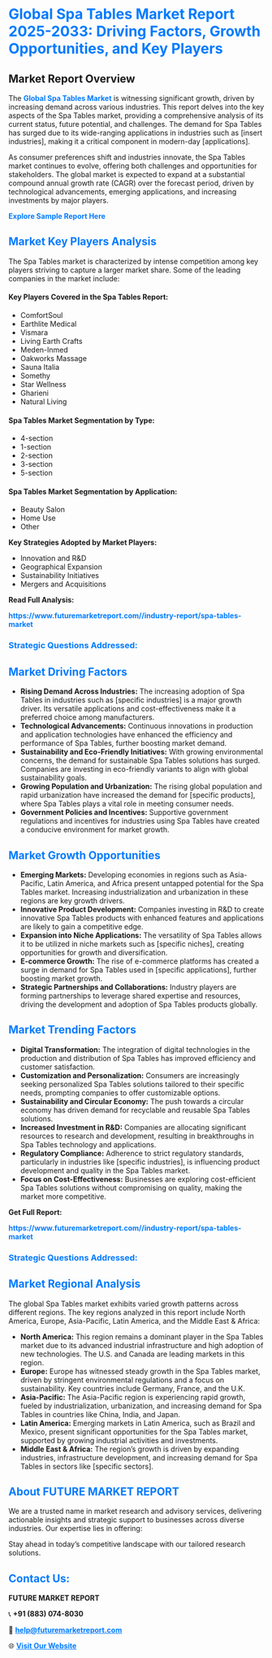 <h1 style="color: #007BFF;">Global Spa Tables Market Report 2025-2033: Driving Factors, Growth Opportunities, and Key Players</h1>

<section id="overview">
<h2>Market Report Overview</h2>
<p>The <a href="https://www.futuremarketreport.com//industry-report/spa-tables-market" style="color: #007BFF; text-decoration: none;"><strong>Global Spa Tables Market</strong></a> is witnessing significant growth, driven by increasing demand across various industries. This report delves into the key aspects of the Spa Tables market, providing a comprehensive analysis of its current status, future potential, and challenges. The demand for Spa Tables has surged due to its wide-ranging applications in industries such as [insert industries], making it a critical component in modern-day [applications].</p>
<p>As consumer preferences shift and industries innovate, the Spa Tables market continues to evolve, offering both challenges and opportunities for stakeholders. The global market is expected to expand at a substantial compound annual growth rate (CAGR) over the forecast period, driven by technological advancements, emerging applications, and increasing investments by major players.</p>
</section>

<section id="overview">
<p><a href="https://www.futuremarketreport.com//request-sample/reportId=48129" style="color: #007BFF; text-decoration: none;"><strong>Explore Sample Report Here</strong></a></p>
</section>

<section id="key-players">
<h2 style="color: #007BFF;">Market Key Players Analysis</h2>
<p>The Spa Tables market is characterized by intense competition among key players striving to capture a larger market share. Some of the leading companies in the market include:</p>
<h4>Key Players Covered in the Spa Tables Report:</h4>
<ul><li>ComfortSoul</li><li>Earthlite Medical</li><li>Vismara</li><li>Living Earth Crafts</li><li>Meden-Inmed</li><li>Oakworks Massage</li><li>Sauna Italia</li><li>Somethy</li><li>Star Wellness</li><li>Gharieni</li><li>Natural Living</li></ul>
<h4>Spa Tables Market Segmentation by Type:</h4>
<ul><li>4-section</li><li>1-section</li><li>2-section</li><li>3-section</li><li>5-section</li></ul>

<h4>Spa Tables Market Segmentation by Application:</h4>
<ul><li>Beauty Salon</li><li>Home Use</li><li>Other</li></ul>
<p><strong>Key Strategies Adopted by Market Players:</strong></p>
<ul>
<li>Innovation and R&D</li>
<li>Geographical Expansion</li>
<li>Sustainability Initiatives</li>
<li>Mergers and Acquisitions</li>
</ul>
</section>

<section>
<p><strong>Read Full Analysis: </strong></p><a href="https://www.futuremarketreport.com//industry-report/spa-tables-market" style="color: #007BFF; text-decoration: none;"><strong>https://www.futuremarketreport.com//industry-report/spa-tables-market</strong></a>
<h3 style="color: #007BFF;">Strategic Questions Addressed:</h3>
</section>

<section id="driving-factors">
<h2 style="color: #007BFF;">Market Driving Factors</h2>
<ul>
<li><strong>Rising Demand Across Industries:</strong> The increasing adoption of Spa Tables in industries such as [specific industries] is a major growth driver. Its versatile applications and cost-effectiveness make it a preferred choice among manufacturers.</li>
<li><strong>Technological Advancements:</strong> Continuous innovations in production and application technologies have enhanced the efficiency and performance of Spa Tables, further boosting market demand.</li>
<li><strong>Sustainability and Eco-Friendly Initiatives:</strong> With growing environmental concerns, the demand for sustainable Spa Tables solutions has surged. Companies are investing in eco-friendly variants to align with global sustainability goals.</li>
<li><strong>Growing Population and Urbanization:</strong> The rising global population and rapid urbanization have increased the demand for [specific products], where Spa Tables plays a vital role in meeting consumer needs.</li>
<li><strong>Government Policies and Incentives:</strong> Supportive government regulations and incentives for industries using Spa Tables have created a conducive environment for market growth.</li>
</ul>
</section>

<section id="growth-opportunities">
<h2 style="color: #007BFF;">Market Growth Opportunities</h2>
<ul>
<li><strong>Emerging Markets:</strong> Developing economies in regions such as Asia-Pacific, Latin America, and Africa present untapped potential for the Spa Tables market. Increasing industrialization and urbanization in these regions are key growth drivers.</li>
<li><strong>Innovative Product Development:</strong> Companies investing in R&D to create innovative Spa Tables products with enhanced features and applications are likely to gain a competitive edge.</li>
<li><strong>Expansion into Niche Applications:</strong> The versatility of Spa Tables allows it to be utilized in niche markets such as [specific niches], creating opportunities for growth and diversification.</li>
<li><strong>E-commerce Growth:</strong> The rise of e-commerce platforms has created a surge in demand for Spa Tables used in [specific applications], further boosting market growth.</li>
<li><strong>Strategic Partnerships and Collaborations:</strong> Industry players are forming partnerships to leverage shared expertise and resources, driving the development and adoption of Spa Tables products globally.</li>
</ul>
</section>

<section id="trending-factors">
<h2 style="color: #007BFF;">Market Trending Factors</h2>
<ul>
<li><strong>Digital Transformation:</strong> The integration of digital technologies in the production and distribution of Spa Tables has improved efficiency and customer satisfaction.</li>
<li><strong>Customization and Personalization:</strong> Consumers are increasingly seeking personalized Spa Tables solutions tailored to their specific needs, prompting companies to offer customizable options.</li>
<li><strong>Sustainability and Circular Economy:</strong> The push towards a circular economy has driven demand for recyclable and reusable Spa Tables solutions.</li>
<li><strong>Increased Investment in R&D:</strong> Companies are allocating significant resources to research and development, resulting in breakthroughs in Spa Tables technology and applications.</li>
<li><strong>Regulatory Compliance:</strong> Adherence to strict regulatory standards, particularly in industries like [specific industries], is influencing product development and quality in the Spa Tables market.</li>
<li><strong>Focus on Cost-Effectiveness:</strong> Businesses are exploring cost-efficient Spa Tables solutions without compromising on quality, making the market more competitive.</li>
</ul>
</section>

<section>
<p><strong>Get Full Report: </strong></p><a href="https://www.futuremarketreport.com//industry-report/spa-tables-market" style="color: #007BFF; text-decoration: none;"><strong>https://www.futuremarketreport.com//industry-report/spa-tables-market</strong></a>
<h3 style="color: #007BFF;">Strategic Questions Addressed:</h3>
</section>


<section id="regional-analysis">
<h2 style="color: #007BFF;">Market Regional Analysis</h2>
<p>The global Spa Tables market exhibits varied growth patterns across different regions. The key regions analyzed in this report include North America, Europe, Asia-Pacific, Latin America, and the Middle East & Africa:</p>
<ul>
<li><strong>North America:</strong> This region remains a dominant player in the Spa Tables market due to its advanced industrial infrastructure and high adoption of new technologies. The U.S. and Canada are leading markets in this region.</li>
<li><strong>Europe:</strong> Europe has witnessed steady growth in the Spa Tables market, driven by stringent environmental regulations and a focus on sustainability. Key countries include Germany, France, and the U.K.</li>
<li><strong>Asia-Pacific:</strong> The Asia-Pacific region is experiencing rapid growth, fueled by industrialization, urbanization, and increasing demand for Spa Tables in countries like China, India, and Japan.</li>
<li><strong>Latin America:</strong> Emerging markets in Latin America, such as Brazil and Mexico, present significant opportunities for the Spa Tables market, supported by growing industrial activities and investments.</li>
<li><strong>Middle East & Africa:</strong> The region’s growth is driven by expanding industries, infrastructure development, and increasing demand for Spa Tables in sectors like [specific sectors].</li>
</ul>
</section>

<footer>
<h2 style="color: #007BFF;">About FUTURE MARKET REPORT</h2>
<p>We are a trusted name in market research and advisory services, delivering actionable insights and strategic support to businesses across diverse industries. Our expertise lies in offering:</p>

<p>Stay ahead in today’s competitive landscape with our tailored research solutions.</p>

<h2 style="color: #007BFF;">Contact Us:</h2>
<p><strong>FUTURE MARKET REPORT</strong></p>
<p>📞 <strong>+91 (883) 074-8030</strong></p>
<p>📧 <strong><a href="mailto:help@futuremarketreport.com" style="color: #007BFF;">help@futuremarketreport.com</a></strong></p>
<p>🌐 <strong><a href="https://www.futuremarketreport.com/" style="color: #007BFF;">Visit Our Website</a></strong></p>
</footer>